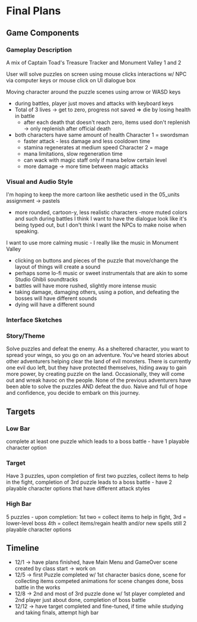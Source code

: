 # Final Plans
## Game Components
### Gameplay Description
A mix of Captain Toad's Treasure Tracker and Monument Valley 1 and 2

User will solve puzzles on screen using mouse clicks
interactions w/ NPC via computer keys or mouse click on UI dialogue box

Moving character around the puzzle scenes using arrow or WASD keys
- during battles, player just moves and attacks with keyboard keys
- Total of 3 lives -> get to zero, progress not saved => die by losing health in battle
  - after each death that doesn't reach zero, items used don't replenish -> only replenish after 
  official death
- both characters have same amount of health
Character 1 = swordsman
  - faster attack - less damage and less cooldown time
  - stamina regenerates at medium speed
Character 2 = mage
  - mana limitations, slow regeneration time
  - can wack with magic staff only if mana below certain level
  - more damage -> more time between magic attacks
### Visual and Audio Style
I'm hoping to keep the more cartoon like aesthetic used in the 05_units assignment -> pastels
- more rounded, cartoon-y, less realistic characters
-more muted colors and such during battles
I think I want to have the dialogue look like it's being typed out, but I don't think I want the 
NPCs to make noise when speaking.

I want to use more calming music - I really like the music in Monument Valley
- clicking on buttons and pieces of the puzzle that move/change the layout of things will create a sound
- perhaps some lo-fi music or sweet instrumentals that are akin to some Studio Ghibli soundtracks
- battles will have more rushed, slightly more intense  music
- taking damage, damaging others, using a potion, and defeating the bosses will have different sounds
- dying will have a different sound

### Interface Sketches

### Story/Theme
Solve puzzles and defeat the enemy.
As a sheltered character, you want to spread your wings, so you go on an adventure.
You've heard stories about other adventurers helping clear the land of evil monsters. There is 
currently one evil duo left, but they have protected themselves, hiding away to gain more power, 
by creating puzzle on the land. Occasionally, they will come out and wreak havoc on the people.
None of the previous adventurers have been able to solve the puzzles AND defeat the duo. Naive and
full of hope and confidence, you decide to embark on this journey.
## Targets
### Low Bar
complete at least one puzzle which leads to a boss battle - have 1 playable character option 
### Target
Have 3 puzzles, upon completion of first two puzzles, collect items to help in the fight, completion of
3rd puzzle leads to a boss battle - have 2 playable character options that have different attack styles
### High Bar
5 puzzles - upon completion: 1st two = collect items to help in fight, 3rd = lower-level boss
                            4th = collect items/regain health and/or new spells
still 2 playable character options
## Timeline
- 12/1 -> have plans finished, have Main Menu and GameOver scene created by class start -> work on 
- 12/5 -> first Puzzle completed w/ 1st character basics done, scene for collecting items competed
        animations for scene changes done, boss battle in the works
- 12/8 -> 2nd and most of 3rd puzzle done w/ 1st player completed and 2nd player just about done, 
        completion of boss battle
- 12/12 -> have target completed and fine-tuned, if time while studying and taking finals, attempt
        high bar 